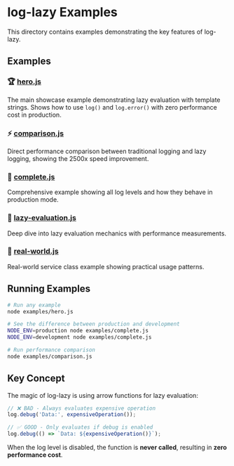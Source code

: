 # log-lazy Examples

This directory contains examples demonstrating the key features of log-lazy.

## Examples

### 🏆 [hero.js](./hero.js)
The main showcase example demonstrating lazy evaluation with template strings. Shows how to use `log()` and `log.error()` with zero performance cost in production.

### ⚡ [comparison.js](./comparison.js)
Direct performance comparison between traditional logging and lazy logging, showing the 2500x speed improvement.

### 🔧 [complete.js](./complete.js)  
Comprehensive example showing all log levels and how they behave in production mode.

### 🚀 [lazy-evaluation.js](./lazy-evaluation.js)
Deep dive into lazy evaluation mechanics with performance measurements.

### 💼 [real-world.js](./real-world.js)
Real-world service class example showing practical usage patterns.

## Running Examples

```bash
# Run any example
node examples/hero.js

# See the difference between production and development
NODE_ENV=production node examples/complete.js
NODE_ENV=development node examples/complete.js

# Run performance comparison
node examples/comparison.js
```

## Key Concept

The magic of log-lazy is using arrow functions for lazy evaluation:

```javascript
// ❌ BAD - Always evaluates expensive operation
log.debug('Data:', expensiveOperation());

// ✅ GOOD - Only evaluates if debug is enabled  
log.debug(() => `Data: ${expensiveOperation()}`);
```

When the log level is disabled, the function is **never called**, resulting in **zero performance cost**.